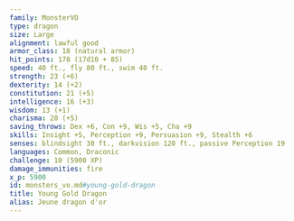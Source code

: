```yaml
---
family: MonsterVO
type: dragon
size: Large
alignment: lawful good
armor_class: 18 (natural armor)
hit_points: 178 (17d10 + 85)
speed: 40 ft., fly 80 ft., swim 40 ft.
strength: 23 (+6)
dexterity: 14 (+2)
constitution: 21 (+5)
intelligence: 16 (+3)
wisdom: 13 (+1)
charisma: 20 (+5)
saving_throws: Dex +6, Con +9, Wis +5, Cha +9
skills: Insight +5, Perception +9, Persuasion +9, Stealth +6
senses: blindsight 30 ft., darkvision 120 ft., passive Perception 19
languages: Common, Draconic
challenge: 10 (5900 XP)
damage_immunities: fire
x_p: 5900
id: monsters_vo.md#young-gold-dragon
title: Young Gold Dragon
alias: Jeune dragon d'or
---
```


